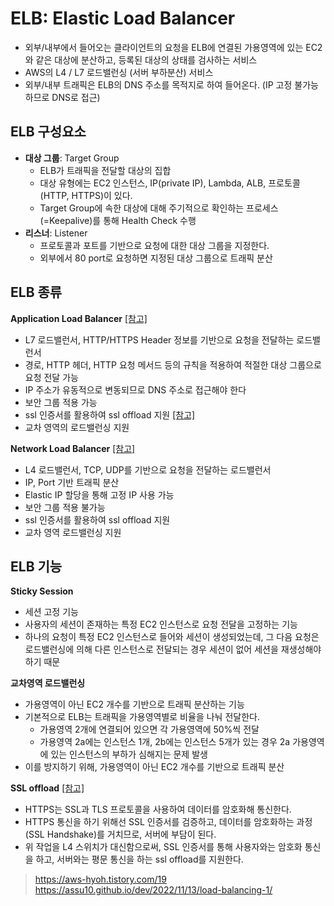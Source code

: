 # ELB: Elastic Load Balancer
* 외부/내부에서 들어오는 클라이언트의 요청을 ELB에 연결된 가용영역에 있는 EC2와 같은 대상에 분산하고, 등록된 대상의 상태를 검사하는 서비스
* AWS의 L4 / L7 로드밸런싱 (서버 부하분산) 서비스
* 외부/내부 트래픽은 ELB의 DNS 주소를 목적지로 하여 들어온다. (IP 고정 불가능하므로 DNS로 접근)

## ELB 구성요소
* **대상 그룹**: Target Group
  * ELB가 트래픽을 전달할 대상의 집합
  * 대상 유형에는 EC2 인스턴스, IP(private IP), Lambda, ALB, 프로토콜(HTTP, HTTPS)이 있다.
  * Target Group에 속한 대상에 대해 주기적으로 확인하는 프로세스(=Keepalive)를 통해 Health Check 수행
* **리스너**: Listener
  * 프로토콜과 포트를 기반으로 요청에 대한 대상 그룹을 지정한다.
  * 외부에서 80 port로 요청하면 지정된 대상 그룹으로 트래픽 분산

## ELB 종류
**Application Load Balancer** [[참고]](https://aws-hyoh.tistory.com/134)
* L7 로드밸런서, HTTP/HTTPS Header 정보를 기반으로 요청을 전달하는 로드밸런서
* 경로, HTTP 헤더, HTTP 요청 메서드 등의 규칙을 적용하여 적절한 대상 그룹으로 요청 전달 가능
* IP 주소가 유동적으로 변동되므로 DNS 주소로 접근해야 한다
* 보안 그룹 적용 가능
* ssl 인증서를 활용하여 ssl offload 지원 [[참고]](https://aws-hyoh.tistory.com/entry/L4-%EC%8A%A4%EC%9C%84%EC%B9%98-%EC%89%BD%EA%B2%8C-%EC%9D%B4%ED%95%B4%ED%95%98%EA%B8%B0-7)
* 교차 영역의 로드밸런싱 지원

**Network Load Balancer** [[참고]](https://aws-hyoh.tistory.com/135)
* L4 로드밸런서, TCP, UDP를 기반으로 요청을 전달하는 로드밸런서
* IP, Port 기반 트래픽 분산
* Elastic IP 할당을 통해 고정 IP 사용 가능
* 보안 그룹 적용 불가능
* ssl 인증서를 활용하여 ssl offload 지원
* 교차 영역 로드밸런싱 지원

## ELB 기능
**Sticky Session**
* 세션 고정 기능
* 사용자의 세션이 존재하는 특정 EC2 인스턴스로 요청 전달을 고정하는 기능
* 하나의 요청이 특정 EC2 인스턴스로 들어와 세션이 생성되었는데, 그 다음 요청은 로드밸런싱에 의해 다른 인스턴스로 전달되는 경우 세션이 없어 세션을 재생성해야 하기 때문

**교차영역 로드밸런싱**
* 가용영역이 아닌 EC2 개수를 기반으로 트래픽 분산하는 기능
* 기본적으로 ELB는 트래픽을 가용영역별로 비율을 나눠 전달한다.
  * 가용영역 2개에 연결되어 있으면 각 가용영역에 50%씩 전달
  * 가용영역 2a에는 인스턴스 1개, 2b에는 인스턴스 5개가 있는 경우 2a 가용영역에 있는 인스턴스의 부하가 심해지는 문제 발생
* 이를 방지하기 위해, 가용영역이 아닌 EC2 개수를 기반으로 트래픽 분산

**SSL offload** [[참고]](https://aws-hyoh.tistory.com/entry/L4-%EC%8A%A4%EC%9C%84%EC%B9%98-%EC%89%BD%EA%B2%8C-%EC%9D%B4%ED%95%B4%ED%95%98%EA%B8%B0-7)
* HTTPS는 SSL과 TLS 프로토콜을 사용하여 데이터를 암호화해 통신한다.
* HTTPS 통신을 하기 위해선 SSL 인증서를 검증하고, 데이터를 암호화하는 과정 (SSL Handshake)를 거치므로, 서버에 부담이 된다.
* 위 작업을 L4 스위치가 대신함으로써, SSL 인증서를 통해 사용자와는 암호화 통신을 하고, 서버와는 평문 통신을 하는 ssl offload를 지원한다.


> https://aws-hyoh.tistory.com/19  
> https://assu10.github.io/dev/2022/11/13/load-balancing-1/
